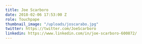 ```yaml
---
title: Joe Scarboro
date: 2018-02-06 17:53:00 Z
role: Touchpape
thumbnail_image: "/uploads/joscarabo.jpg"
twitter: https://twitter.com/JoeScarboro
linkedin: https://www.linkedin.com/in/joe-scarboro-600872/
---
```



